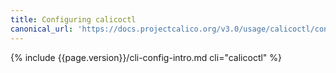 ```yaml
---
title: Configuring calicoctl
canonical_url: 'https://docs.projectcalico.org/v3.0/usage/calicoctl/configure/'
---
```


{% include {{page.version}}/cli-config-intro.md cli="calicoctl" %}
